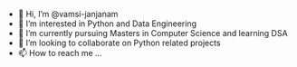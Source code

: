 - 👋 Hi, I’m @vamsi-janjanam
- 👀 I’m interested in Python and Data Engineering
- 🌱 I’m currently pursuing Masters in Computer Science and learning DSA
- 💞️ I’m looking to collaborate on Python related projects
- 📫 How to reach me ...

<!---
vamsi-janjanam/vamsi-janjanam is a ✨ special ✨ repository because its `README.md` (this file) appears on your GitHub profile.
You can click the Preview link to take a look at your changes.
--->

